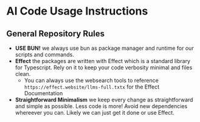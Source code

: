 # AI Code Usage Instructions

## General Repository Rules

- **USE BUN!** we always use bun as package manager and runtime for our scripts and commands.
- **Effect** the packages are written with Effect which is a standard library for Typescript. Rely on it to keep your code verbosity minimal and files clean.
    - You can always use the websearch tools to reference `https://effect.website/llms-full.txtx` for the Effect Documentation
- **Straightforward Minimalism** we keep every change as straightforward and simple as possible. Less code is more! Avoid new dependencies whereever you can. Likely we can just get it done or use Effect.
